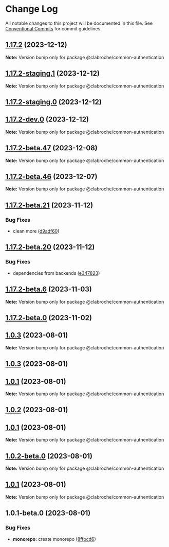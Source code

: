 # Change Log

All notable changes to this project will be documented in this file.
See [Conventional Commits](https://conventionalcommits.org) for commit guidelines.

## [1.17.2](https://github.com/addworking/monorepo/compare/v1.17.2-staging.1...v1.17.2) (2023-12-12)

**Note:** Version bump only for package @clabroche/common-authentication

## [1.17.2-staging.1](https://github.com/addworking/monorepo/compare/v1.17.2-staging.0...v1.17.2-staging.1) (2023-12-12)

**Note:** Version bump only for package @clabroche/common-authentication

## [1.17.2-staging.0](https://github.com/addworking/monorepo/compare/v1.17.2-beta.51...v1.17.2-staging.0) (2023-12-12)

## [1.17.2-dev.0](https://github.com/addworking/monorepo/compare/v1.17.2-beta.51...v1.17.2-dev.0) (2023-12-12)

**Note:** Version bump only for package @clabroche/common-authentication

## [1.17.2-beta.47](https://github.com/addworking/monorepo/compare/v1.17.2-beta.46...v1.17.2-beta.47) (2023-12-08)

**Note:** Version bump only for package @clabroche/common-authentication

## [1.17.2-beta.46](https://github.com/addworking/monorepo/compare/v1.17.2-beta.45...v1.17.2-beta.46) (2023-12-07)

**Note:** Version bump only for package @clabroche/common-authentication

## [1.17.2-beta.21](https://github.com/addworking/monorepo/compare/v1.17.2-beta.20...v1.17.2-beta.21) (2023-11-12)

### Bug Fixes

* clean more ([d9adf60](https://github.com/addworking/monorepo/commit/d9adf60849ea17570ea2f6b0be148258af845ab7))

## [1.17.2-beta.20](https://github.com/addworking/monorepo/compare/v1.17.2-beta.19...v1.17.2-beta.20) (2023-11-12)

### Bug Fixes

* dependencies from backends ([e347823](https://github.com/addworking/monorepo/commit/e347823a201871f380da3e9c82a266adf1015113))

## [1.17.2-beta.6](https://github.com/addworking/monorepo/compare/v1.17.2-beta.5...v1.17.2-beta.6) (2023-11-03)

**Note:** Version bump only for package @clabroche/common-authentication

## [1.17.2-beta.0](https://github.com/addworking/monorepo/compare/v1.0.4-beta.0...v1.17.2-beta.0) (2023-11-02)

## [1.0.3](https://github.com/addworking/monorepo/compare/v1.0.2-beta.1...v1.0.3) (2023-08-01)

**Note:** Version bump only for package @clabroche/common-authentication

## [1.0.3](https://github.com/addworking/monorepo/compare/v1.0.2-beta.1...v1.0.3) (2023-08-01)

## [1.0.1](https://github.com/addworking/monorepo/compare/v1.0.1-beta.0...v1.0.1) (2023-08-01)

**Note:** Version bump only for package @clabroche/common-authentication

## [1.0.2](https://github.com/addworking/monorepo/compare/v1.0.2-beta.1...v1.0.2) (2023-08-01)

## [1.0.1](https://github.com/addworking/monorepo/compare/v1.0.1-beta.0...v1.0.1) (2023-08-01)

**Note:** Version bump only for package @clabroche/common-authentication

## [1.0.2-beta.0](https://github.com/addworking/monorepo/compare/v1.0.1-beta.0...v1.0.2-beta.0) (2023-08-01)

**Note:** Version bump only for package @clabroche/common-authentication

## [1.0.1](https://github.com/addworking/monorepo/compare/v1.0.1-beta.0...v1.0.1) (2023-08-01)

**Note:** Version bump only for package @clabroche/common-authentication

## 1.0.1-beta.0 (2023-08-01)

### Bug Fixes

* **monorepo:** create monorepo ([8ffbcd6](https://github.com/addworking/monorepo/commit/8ffbcd6b2befaafbc392cc9e418f868b8a074467))
